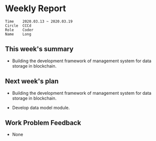 # Weekly Report 
```
Time	2020.03.13 ~ 2020.03.19
Circle	CCCd
Role	Coder
Name	Long
```
## This week's summary
- Building the development framework of management system for data storage in blockchain.

## Next week's plan

- Building the development framework of management system for data storage in blockchain.

- Develop data model module.



## Work Problem Feedback
- None

